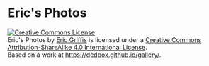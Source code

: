 # Eric's Photos

<a rel="license" href="http://creativecommons.org/licenses/by-sa/4.0/"><img alt="Creative Commons License" style="border-width:0" src="https://i.creativecommons.org/l/by-sa/4.0/88x31.png" /></a><br /><span xmlns:dct="http://purl.org/dc/terms/" href="http://purl.org/dc/dcmitype/StillImage" property="dct:title" rel="dct:type">Eric's Photos</span> by <a xmlns:cc="http://creativecommons.org/ns#" href="https://github.com/dedbox" property="cc:attributionName" rel="cc:attributionURL">Eric Griffis</a> is licensed under a <a rel="license" href="http://creativecommons.org/licenses/by-sa/4.0/">Creative Commons Attribution-ShareAlike 4.0 International License</a>.<br />Based on a work at <a xmlns:dct="http://purl.org/dc/terms/" href="https://dedbox.github.io/gallery/" rel="dct:source">https://dedbox.github.io/gallery/</a>.
